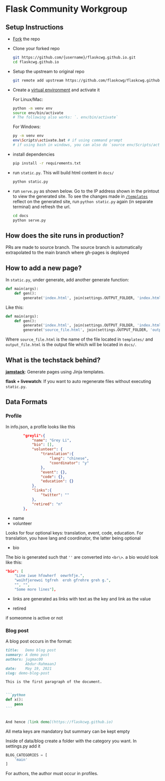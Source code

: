 # Flask Community Workgroup

## Setup Instructions

* [Fork](https://github.com/flaskcwg/flaskcwg.github.io/fork) the repo
* Clone your forked repo

    ```bash
    git https://github.com/{username}/flaskcwg.github.io.git
    cd flaskcwg.github.io
    ```

* Setup the upstream to original repo

    ```bash
    git remote add upstream https://github.com/flaskcwg/flaskcwg.github.io.git
    ```

* Create a [virtual environment](https://docs.python.org/3/tutorial/venv.html) and activate it

    For Linux/Mac:

    ```bash
    python -m venv env
    source env/bin/activate 
    # The following also works: `. env/bin/activate` 
    ```

    For Windows:

    ```bash
    py -m venv env
    env\Scripts\activate.bat # if using command prompt
    # if using bash in windows, you can also do `source env/Scripts/activate`
    ```

* install dependencies

    ```bash
    pip install -r requirements.txt
    ```

* run `static.py`. This will build html content in `docs/`

    ```bash
    python static.py
    ```

* run `serve.py` as shown below. Go to the IP address shown in the printout to view the generated site. To see the changes made in [`/templates`](/templates) reflect on the generated site, run `python static.py` again (in separate terminal) and refresh the url.

    ```bash
    cd docs
    python serve.py
    ```

## How does the site runs in production?

PRs are made to source branch. The source branch is automatically extrapolated to the main branch where gh-pages is deployed

## How to add a new page?

In `static.py`, under generate, add another generate function:

```python
def main(args):
    def gen():
        generate('index.html', join(settings.OUTPUT_FOLDER, 'index.html'), **context)
```

Like this:

```python
def main(args):
    def gen():
        generate('index.html', join(settings.OUTPUT_FOLDER, 'index.html'), **context)
        generate('source_file.html', join(settings.OUTPUT_FOLDER, 'output_file.html'), **context)
```

Where `source_file.html` is the name of the file located in `templates/` and `output_file.html` is the output file which will be located in `docs/`.

## What is the techstack behind?

**[jamstack](https://jamstack.org)**: Generate pages using Jinja templates.

**flask + livewatch**: If you want to auto regenerate files without executing `static.py`.


## Data Formats


### Profile

In info.json, a profile looks like this

```json
        "greyli":{
            "name": "Grey Li",
            "bio": [],
            "volunteer": {
                "translation":{
                    "lang": "chinese",
                    "coordinator": "y"
                },
                "event": {},
                "code": {},
                "education": {}
            },
            "links":{
                "twitter": ""
            },
            "retired": "n"
        },
```


- name
- volunteer

Looks for four optional keys: translation, event, code, education.
For translation, you have lang and coordinator, the latter being optional

- bio

The bio is generated such that `''` are converted into `<br\>`. a bio would look like this:


```json
"bio": [
    "Line iwue hfowherf  oewrhfje.", 
    "woihfjerewoi tgfreh  eroh gfrehre greh g.", 
    "", "",
    "Some more lines"],
```

- links are generated as links with text as the key and link as the value

- retired

if someomne is active or not

### Blog post

A blog post occurs in the format:

`````md
title:   Demo blog post
summary: A demo post
authors: jugmac00
         Abdur-RahmaanJ
date:    May 19, 2021
slug: demo-blog-post

This is the first paragraph of the document.


```python
def x():
    pass
```


And hence [link demo](https://flaskcwg.github.io)
``````

All meta keys are mandatory but summary can be kept empty

Inside of data/blog create a folder with the category you want. In settings.py add it

```python
BLOG_CATEGORIES = [
    'main'
]
```

For authors, the author must occur in profiles.

